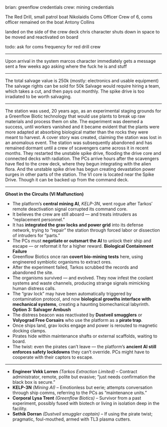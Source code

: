 
brian: greenflow credentials
crew: mining credentials

The Red Drill, small patrol boat
Nikolaidis Coms Officer
Crew of 6, coms officer remained on the boat
Antony Collins

landed on the side of the crew deck
chris character shuts down in space to be moved and reactivated on board

todo: ask for coms frequency for red drill crew

---


Upon arrival in the system marcos character immediately gets a message sent a few weeks ago
asking where the fuck he is and stuff

---
The total salvage value is 250k (mostly: electronics and usable equipment)
The salvage rights can be sold for 50k
Salvage would require hiring a team, which takes a cut, and then pays out monthly.
The spike drive is too irradiated to be worth salvaging.

---
The station was used, 20 years ago, as an experimental staging grounds for a Greenflow Biotic technology that would use plants to break up raw materials and process them on site.
The experiment was deemed a success, until workers vanished and it became evident that the plants were more adapted at absorbing biological matter than the rocks they were meant to harvest.
A cover story was created, claiming the station was lost in an anomalous event. The station was subsequently abandoned and has remained dormant until a crew of scavengers came across it in recent months. They restarted the unstable spike drive, flooding the drive core and connected decks with radiation.
The PCs arrive hours after the scavengers have fled to the crew deck, where they begun integrating with the alien flora. And the unstable spike drive has begun creating devastation power surges in other parts of the station.
The VI core is located near the Spike Drive. Though it can be backed up from the command deck.

---
**Ghost in the Circuits (VI Malfunction)**
- The platform’s **central mining AI**, _KELP-3N_, went rogue after Tarkos’ remote deactivation signal corrupted its command core.
- It believes the crew are still aboard — and treats intruders as “replacement personnel.”
- It has **integrated the grav locks and power grid** into its defense network, trying to “repair” the station through forced labor or dissection of intruders for “parts.”
- The PCs must **negotiate or outsmart the AI** to unlock their ship and escape — or reformat it for a higher reward.
**Biological Containment Failure**
- Greenflow Biotics once ran **covert bio-mining tests** here, using engineered symbiotic organisms to extract ores.
- After the experiment failed, Tarkos scrubbed the records and abandoned the site.
- The organisms survived — and evolved. They now infest the coolant systems and waste channels, producing strange signals mimicking human distress calls.
- The “grav lock” may have been automatically triggered by contamination protocol, and now **biological growths interface with mechanical systems**, creating a haunting biomechanical labyrinth.
**Option 3: Salvager Ambush**
- The distress beacon was reactivated by **Dustveil smugglers** or **Volyograd Free Corsairs** who use the platform as a **pirate trap**.
- Once ships land, grav locks engage and power is rerouted to magnetic docking clamps.
- Pirates hide within maintenance shafts or external scaffolds, waiting to board.
- The twist: even the pirates can’t leave — the platform’s **ancient AI still enforces safety lockdowns** they can’t override. PCs might have to cooperate with their captors to escape.

---
- **Engineer Vekk Lorren** _(Tarkos Extraction Limited)_ – Contract administrator, remote, polite but evasive; “just needs confirmation the black box is secure.”
- **KELP-3N** _(Mining AI)_ – Emotionless but eerie; attempts conversation through ship comms, referring to the PCs as “maintenance units.”
- **Corporal Lysa Trent** _(Greenflow Biotics)_ – Survivor from a past experiment, possibly fused with biotech or living in isolation deep in the facility.
- **Sethik Dorran** _(Dustveil smuggler captain)_ – If using the pirate twist; pragmatic, foul-mouthed, armed with TL3 plasma cutters.

